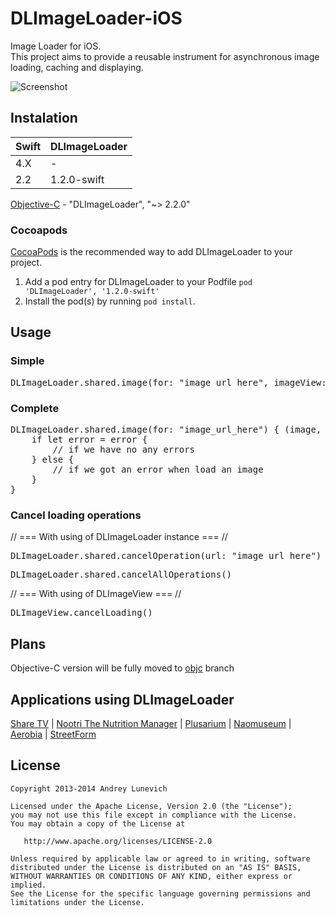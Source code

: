 DLImageLoader-iOS
=================

Image Loader for iOS. <br/>
This project aims to provide a reusable instrument for asynchronous image loading, caching and displaying.

![Screenshot](https://raw.githubusercontent.com/AndreyLunevich/DLImageLoader-iOS/master/dlil.png)

## Instalation

| Swift | DLImageLoader |
| ----- | ------------- |
| 4.X   | -             |
| 2.2   | 1.2.0-swift   |

[Objective-C](https://github.com/AndreyLunevich/DLImageLoader-iOS/tree/objc) - "DLImageLoader", "~> 2.2.0"

### Cocoapods

[CocoaPods](http://cocoapods.org) is the recommended way to add DLImageLoader to your project.

1. Add a pod entry for DLImageLoader to your Podfile `pod 'DLImageLoader', '1.2.0-swift'`
2. Install the pod(s) by running `pod install`.

## Usage

### Simple

<pre>
DLImageLoader.shared.image(for: "image_url_here", imageView: "UIImageView here")
</pre>

### Complete

<pre>
DLImageLoader.shared.image(for: "image_url_here") { (image, error) in
    if let error = error {
        // if we have no any errors
    } else {
        // if we got an error when load an image
    }
}
</pre>

### Cancel loading operations

// === With using of DLImageLoader instance === //

<pre>
DLImageLoader.shared.cancelOperation(url: "image_url_here")
</pre>

<pre>
DLImageLoader.shared.cancelAllOperations()
</pre>

// === With using of DLImageView === //

<pre>
DLImageView.cancelLoading()
</pre>

## Plans

Objective-C version will be fully moved to [objc](https://github.com/AndreyLunevich/DLImageLoader-iOS/tree/objc) branch

## Applications using DLImageLoader

[Share TV](https://itunes.apple.com/br/app/share-tv-rede-social-para/id1097456577?mt=8) |
[Nootri The Nutrition Manager](https://itunes.apple.com/US/app/id912109727?mt=8) |
[Plusarium](https://itunes.apple.com/us/app/plusarium/id901280642?l=ru&ls=1&mt=8) |
[Naomuseum](https://itunes.apple.com/ru/app/naomuseum/id847290457?mt=8) | [Aerobia](https://itunes.apple.com/us/app/aerobia/id566375588?mt=8) | [StreetForm](https://itunes.apple.com/us/app/easy/id874395902?ls=1&mt=8)

## License

    Copyright 2013-2014 Andrey Lunevich

    Licensed under the Apache License, Version 2.0 (the "License");
    you may not use this file except in compliance with the License.
    You may obtain a copy of the License at

       http://www.apache.org/licenses/LICENSE-2.0

    Unless required by applicable law or agreed to in writing, software
    distributed under the License is distributed on an "AS IS" BASIS,
    WITHOUT WARRANTIES OR CONDITIONS OF ANY KIND, either express or implied.
    See the License for the specific language governing permissions and
    limitations under the License.